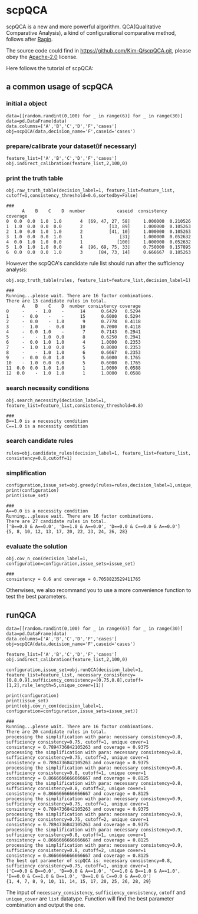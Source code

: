 # scpQCA

scpQCA is a new and more powerful algorithm. QCA(Qualitative Comparative Analysis), a kind of configurational comparative method, follows after [Ragin](https://books.google.com/books?hl=zh-CN&lr=&id=PnI-DQAAQBAJ&oi=fnd&pg=PP1&dq=QCA+Ragin&ots=ZLKBNEMpEy&sig=Kg9oQrTzez3HkMguKEUOaAtCXEw).

The source code could find in https://github.com/Kim-Q/scpQCA.git, please obey the [Apache-2.0](https://www.apache.org/licenses/LICENSE-2.0.html) license.

Here follows the tutorial of scpQCA:

## a common usage of scpQCA

### initial a object

```
data=[[random.randint(0,100) for _ in range(6)] for _ in range(30)]
data=pd.DataFrame(data)
data.columns=['A','B','C','D','F','cases']
obj=scpQCA(data,decision_name='F',caseid='cases')
```


### prepare/calibrate your dataset(if necessary)

```
feature_list=['A','B','C','D','F','cases']
obj.indirect_calibration(feature_list,2,100,0)
```


### print the truth table

```
obj.raw_truth_table(decision_label=1, feature_list=feature_list, cutoff=1,consistency_threshold=0.6,sortedby=False)

###
      A    B    C    D  number            caseid  consistency  coverage
0  0.0  0.0  1.0  1.0       4  [69, 47, 27, 58]     1.000000  0.210526
1  1.0  0.0  0.0  0.0       2          [13, 89]     1.000000  0.105263
2  1.0  0.0  1.0  1.0       2          [41, 10]     1.000000  0.105263
3  1.0  0.0  0.0  1.0       1              [31]     1.000000  0.052632
4  0.0  1.0  1.0  0.0       1             [100]     1.000000  0.052632
5  1.0  1.0  1.0  0.0       4  [96, 69, 75, 33]     0.750000  0.157895
6  0.0  0.0  0.0  1.0       3      [84, 73, 14]     0.666667  0.105263
```

However the scpQCA's candidate rule list should run after the sufficiency analysis:

```
obj.scp_truth_table(rules, feature_list=feature_list,decision_label=1)

###
Running...please wait. There are 16 factor combinations.
There are 13 candidate rules in total.
      A    B    C    D  number consistency coverage
0     -    -  1.0    -      14      0.6429   0.5294
1     -  0.0    -    -      15      0.6000   0.5294
2     -  0.0    -  1.0       9      0.7778   0.4118
3     -  1.0    -  0.0      10      0.7000   0.4118
4     -  0.0  1.0    -       7      0.7143   0.2941
5     -    -  1.0  0.0       8      0.6250   0.2941
6     -  0.0  1.0  1.0       4      1.0000   0.2353
7     -  1.0  1.0  0.0       5      0.8000   0.2353
8     -    -  1.0  1.0       6      0.6667   0.2353
9     -  0.0  0.0  1.0       5      0.6000   0.1765
10    -  1.0  0.0  0.0       5      0.6000   0.1765
11  0.0  0.0  1.0  1.0       1      1.0000   0.0588
12  0.0    -  1.0  1.0       1      1.0000   0.0588
```

### search necessity conditions

```
obj.search_necessity(decision_label=1, feature_list=feature_list,consistency_threshold=0.8)

###
B==1.0 is a necessity condition
C==1.0 is a necessity condition
```


### search candidate rules

```
rules=obj.candidate_rules(decision_label=1, feature_list=feature_list, consistency=0.8,cutoff=1)
```


### simplification

```
configuration,issue_set=obj.greedy(rules=rules,decision_label=1,unique_cover=2)
print(configuration)
print(issue_set)

###
A==0.0 is a necessity condition
Running...please wait. There are 16 factor combinations.
There are 27 candidate rules in total.
['B==0.0 & A==0.0', 'D==1.0 & A==0.0', 'D==0.0 & C==0.0 & A==0.0']
{5, 8, 10, 12, 13, 17, 20, 22, 23, 24, 26, 28}
```

### evaluate the solution

```
obj.cov_n_con(decision_label=1, configuration=configuration,issue_sets=issue_set)

###
consistency = 0.6 and coverage = 0.7058823529411765
```


Otherwises, we also recommand you to use a more convenience function to test the best parameters.

## runQCA

```
data=[[random.randint(0,100) for _ in range(6)] for _ in range(30)]
data=pd.DataFrame(data)
data.columns=['A','B','C','D','F','cases']
obj=scpQCA(data,decision_name='F',caseid='cases')

feature_list=['A','B','C','D','F','cases']
obj.indirect_calibration(feature_list,2,100,0)

configuration,issue_set=obj.runQCA(decision_label=1, feature_list=feature_list, necessary_consistency=[0.8,0.9],sufficiency_consistency=[0.75,0.8],cutoff=[1,2],rule_length=5,unique_cover=[1])

print(configuration)
print(issue_set)
print(obj.cov_n_con(decision_label=1, configuration=configuration,issue_sets=issue_set))

###
Running...please wait. There are 16 factor combinations.
There are 20 candidate rules in total.
processing the simplification with para: necessary consistency=0.8, sufficiency consistency=0.75, cutoff=1, unique cover=1
consistency = 0.7894736842105263 and coverage = 0.9375
processing the simplification with para: necessary consistency=0.8, sufficiency consistency=0.75, cutoff=2, unique cover=1
consistency = 0.7894736842105263 and coverage = 0.9375
processing the simplification with para: necessary consistency=0.8, sufficiency consistency=0.8, cutoff=1, unique cover=1
consistency = 0.8666666666666667 and coverage = 0.8125
processing the simplification with para: necessary consistency=0.8, sufficiency consistency=0.8, cutoff=2, unique cover=1
consistency = 0.8666666666666667 and coverage = 0.8125
processing the simplification with para: necessary consistency=0.9, sufficiency consistency=0.75, cutoff=1, unique cover=1
consistency = 0.7894736842105263 and coverage = 0.9375
processing the simplification with para: necessary consistency=0.9, sufficiency consistency=0.75, cutoff=2, unique cover=1
consistency = 0.7894736842105263 and coverage = 0.9375
processing the simplification with para: necessary consistency=0.9, sufficiency consistency=0.8, cutoff=1, unique cover=1
consistency = 0.8666666666666667 and coverage = 0.8125
processing the simplification with para: necessary consistency=0.9, sufficiency consistency=0.8, cutoff=2, unique cover=1
consistency = 0.8666666666666667 and coverage = 0.8125
The best opt parameter of scpQCA is: necessary consistency=0.8, sufficiency consistency=0.75, cutoff=1, unique cover=1
['C==0.0 & B==0.0', 'D==0.0 & A==1.0', 'C==1.0 & B==1.0 & A==1.0', 'D==0.0 & C==1.0 & B==1.0', 'D==1.0 & C==0.0 & A==0.0']
{1, 4, 7, 8, 9, 10, 11, 14, 15, 17, 20, 25, 26, 28, 29}

```

The input of `necessary_consistency`, `sufficiency_consistency`, `cutoff` and `unique_cover` are `list` datatype. Function will find the best parameter combination and output the one.
